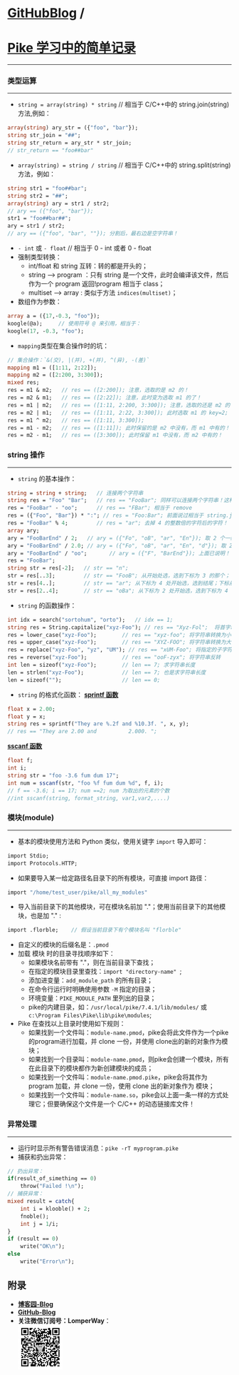 [GitHubBlog](https://github.com/bbxytl/bbxytl.github.com/tree/master/blog#home--githubblog) /
=====
# [Pike 学习中的简单记录](https://github.com/bbxytl/bbxytl.github.com/blob/master/blog/pages/150623_Pike学习中的简单记录.md#githubblog-)
---

### 类型运算
---
- `string = array(string) * string`   // 相当于 C/C++中的 string.join(string) 方法,例如：
```pike
array(string) ary_str = ({"foo", "bar"});
string str_join = "##";
string str_return = ary_str * str_join;
// str_return == "foo##bar"
```
- `array(string) = string / string` // 相当于 C/C++中的 string.split(string) 方法，例如：
```pike
string str1 = "foo##bar";
string str2 = "##";
array(string) ary = str1 / str2;
// ary == ({"foo", "bar"});
str1 = "foo##bar##";
ary = str1 / str2;
// ary == ({"foo", "bar", ""}); 分割后，最右边是空字符串！
```
- `- int` 或 `- float` // 相当于 0 - int  或者  0 - float
- 强制类型转换：
    - int/float 和 string 互转：转的都是开头的；
    - string --> program ：只有 string 是一个文件，此时会编译该文件，然后作为一个 program 返回!program 相当于 class；
    - multiset --> array : 类似于方法 `indices(multiset)`；
- 数组作为参数：
```pike
array a = ({17,-0.3, "foo"});
koogle(@a);     // 使用符号 @ 来引用，相当于：
koogle(17, -0.3, "foo");
```
- `mapping`类型在集合操作时的坑：
```pike
// 集合操作：`&(交), |(并), +(并), ^(异), -(差)`
mapping m1 = ([1:11, 2:22]);
mapping m2 = ([2:200, 3:300]);
mixed res;
res = m1 & m2;   // res == ([2:200]); 注意，选取的是 m2 的！
res = m2 & m1;   // res == ([2:22]); 注意，此时变为选取 m1 的了！
res = m1 | m2;   // res == ([1:11, 2:200, 3:300]); 注意，选取的还是 m2 的！
res = m2 | m1;   // res == ([1:11, 2:22, 3:300]); 此时选取 m1 的 key=2;
res = m1 ^ m2;   // res == ([1:11, 3:300]);
res = m1 - m2;   // res == ([1:11]); 此时保留的是 m2 中没有，而 m1 中有的！
res = m2 - m1;   // res == ([3:300]); 此时保留 m1 中没有，而 m2 中有的！
```

### string 操作
---
- `string` 的基本操作：
```pike
string = string + string;   // 连接两个字符串
string res = "Foo" "Bar";   // res == "FooBar"; 同样可以连接两个字符串！这种形式让换行时不需要用 + 号或 \
res = "FooBar" - "oo";      // res == "FBar"; 相当于 remove
res = ({"Foo", "Bar"}) * ":"; // res = "Foo:Bar"; 前面说过相当于 string.join(":");
res = "FooBar" % 4;         // res = "ar"; 去掉 4 的整数倍的字符后的字符！
array ary;
ary = "FooBarEnd" / 2;   // ary = ({"Fo", "oB", "ar", "En"}); 取 2 个一组，剩下的扔掉。
ary = "FooBarEnd" / 2.0; // ary = ({"Fo", "oB", "ar", "En", "d"}); 取 2 个一组，剩下的一组。
ary = "FooBarEnd" / "oo";       // ary = ({"F", "BarEnd"}); 上面已说明！
res = "FooBar";
string str = res[-2];   // str == "n";
str = res[..3];         // str == "FooB"; 从开始处选，选到下标为 3 的那个；
str = res[4..];         // str == "ar"; 从下标为 4 处开始选，选到结尾；下标从 0 开始;
str = res[2..4];        // str == "oBa"; 从下标为 2 处开始选，选到下标为 4 的那个；
```
- `string` 的函数操作：
```pike
int idx = search("sortohum", "orto");   // idx == 1;
string res = String.capitalize("xyz-Foo"); // res == "Xyz-Fol";  将首字母大写
res = lower_case("xyz-Foo");        // res == "xyz-foo"; 将字符串转换为小写
res = upper_case("xyz-Foo");        // res == "XYZ-FOO"; 将字符串转换为大写
res = replace("xyz-Foo", "yz", "UM"); // res == "xUM-Foo"; 将指定的子字符串替换为新的字符串
res = reverse("xyz-Foo");           // res == "ooF-zyx"; 将字符串反转
int len = sizeof("xyz-Foo");        // len == 7; 求字符串长度
len = strlen("xyz-Foo");            // len == 7; 也是求字符串长度
len = sizeof("");                   // len == 0;
```
- `string` 的格式化函数：
**[sprintf 函数](http://pike.lysator.liu.se/docs/tutorial/strings/sprintf.xml)**
```pike
float x = 2.00;
float y = x;
string res = sprintf("They are %.2f and %10.3f. ", x, y);
// res == "They are 2.00 and          2.000. ";
```
**[sscanf 函数](http://pike.lysator.liu.se/docs/tutorial/strings/sscanf.xml)**
```pike
float f;
int i;
string str = "foo -3.6 fum dum 17";
int num = sscanf(str, "foo %f fum dum %d", f, i);
// f == -3.6; i == 17; num ==2; num 为取出的元素的个数
//int sscanf(string, format_string, var1,var2,....)
```

### 模块(module)
---
- 基本的模块使用方法和 Python 类似，使用关键字 `import` 导入即可：
```pike
import Stdio;
import Protocols.HTTP;
```
- 如果要导入某一给定路径名目录下的所有模块，可直接 import 路径：
```pike
import "/home/test_user/pike/all_my_modules"
```
- 导入当前目录下的其他模块，可在模块名前加 "."；使用当前目录下的其他模块，也是加 "." :
```pike
import .florble;    // 假设当前目录下有个模块名叫 "florble"
```
- 自定义的模块的后缀名是：`.pmod`
- 加载 模块 时的目录寻找顺序如下：
    - 如果模块名前带有 "."，则在当前目录下查找；
    - 在指定的模块目录里查找：`import "directory-name" `;
    - 添加进变量：`add_module_path` 的所有目录；
    - 在命令行运行时明确使用参数 `-M` 指定的目录；
    - 环境变量：`PIKE_MODULE_PATH` 里列出的目录；
    - pike的内建目录，如：`/usr/local/pike/7.4.1/lib/modules/` 或 `c:\Program Files\Pike\lib\pike\modules`;
- Pike 在查找以上目录时使用如下规则：
    - 如果找到一个文件叫：`module-name.pmod`，pike会将此文件作为一个pike的program进行加载，并 clone 一份，并使用 clone出的新的对象作为模块；
    - 如果找到一个目录叫：`module-name.pmod`，则pike会创建一个模块，所有在此目录下的模块都作为新创建模块的成员；
    - 如果找到一个文件叫：`module-name.pmod.pike`，pike会将其作为 program 加载，并 clone 一份，使用 clone 出的新对象作为 模块；
    - 如果找到一个文件叫：`module-name.so`，pike会以上面一条一样的方式处理它；但要确保这个文件是一个 C/C++ 的动态链接库文件！

### 异常处理
---
- 运行时显示所有警告错误消息：`pike -rT myprogram.pike`
- 捕获和扔出异常：
```pike
// 扔出异常：
if(result_of_simething == 0)
    throw("Failed !\n");
// 捕获异常：
mixed result = catch{
    int i = klooble() + 2;
    fnoble();
    int j = 1/i;
}
if (result == 0)
    write("OK\n");
else
    write("Error\n");
```




## **附录**
- **[博客园-Blog](http://www.cnblogs.com/lomper/)**
- **[GitHub-Blog](http://bbxytl.github.io/)**
- **关注微信订阅号：LomperWay**：     
    ![关注微信订阅号](./images/qrcodes/qrcode_100.jpg)

